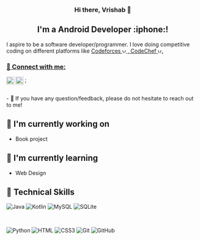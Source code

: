   
<h3 align="center">
Hi there, Vrishab 👋
</h3>

<h2 align="center">
I'm a Android Developer :iphone:!
</h2> 

I aspire to be a software developer/programmer. I love doing competitive coding on different platforms like <a href="https://codeforces.com/profile/grivarvicky">Codeforces <img src="https://cdn.jsdelivr.net/npm/simple-icons@3.0.1/icons/codeforces.svg" alt="Vrishab Shetty | Codeforces" width="10px" heigth="10px"> , <a href="">CodeChef <img src="https://cdn.jsdelivr.net/npm/simple-icons@3.0.1/icons/codechef.svg" alt="Vrishab Shetty | CodeChef" width="10px" heigth="10px">.

### 🤝 Connect with me:
<a href="https://linkedin.com/in/vrishab-shetty/"><img align="left" src="https://cdn.jsdelivr.net/npm/simple-icons@3.0.1/icons/linkedin.svg" alt="Vrishab Shetty | LinkedIn" width="21px"/></a>
<a href="mailto:vrishabshetty@gmai.com" target="_blank"><img align="left" src="https://cdn.jsdelivr.net/npm/simple-icons@3.0.1/icons/gmail.svg" alt="Vrishab Shetty | Mail" width="21px" /></a>;
  
</br>
- 💬 If you have any question/feedback, please do not hesitate to reach out to me!

## 🔭 I'm currently working on

- Book project


## 🌱 I'm currently learning

- Web Design


## 💼 Technical Skills

![Java](https://www.vectorlogo.zone/logos/java/java-horizontal.svg)
![Kotlin](https://www.vectorlogo.zone/logos/kotlinlang/kotlinlang-ar21.svg)
![MySQL](https://www.vectorlogo.zone/logos/mysql/mysql-horizontal.svg)
![SQLite](https://www.vectorlogo.zone/logos/sqlite/sqlite-ar21.svg)


</br>

![Python](https://www.vectorlogo.zone/logos/python/python-horizontal.svg)
![HTML](https://www.vectorlogo.zone/logos/w3_html5/w3_html5-ar21.svg)
![CSS3](https://www.vectorlogo.zone/logos/w3_css/w3_css-ar21.svg)
![Git](https://www.vectorlogo.zone/logos/git-scm/git-scm-ar21.svg)
![GitHub](https://www.vectorlogo.zone/logos/github/github-ar21.svg)




